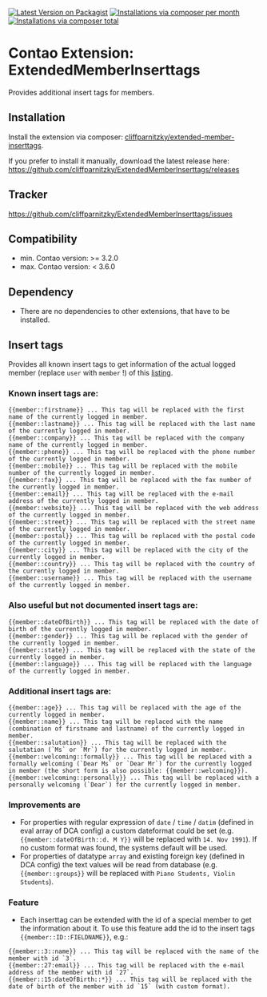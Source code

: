 [![Latest Version on Packagist](http://img.shields.io/packagist/v/cliffparnitzky/extended-member-inserttags.svg?style=flat)](https://packagist.org/packages/cliffparnitzky/extended-member-inserttags)
[![Installations via composer per month](http://img.shields.io/packagist/dm/cliffparnitzky/extended-member-inserttags.svg?style=flat)](https://packagist.org/packages/cliffparnitzky/extended-member-inserttags)
[![Installations via composer total](http://img.shields.io/packagist/dt/cliffparnitzky/extended-member-inserttags.svg?style=flat)](https://packagist.org/packages/cliffparnitzky/extended-member-inserttags)

Contao Extension: ExtendedMemberInserttags
==========================================

Provides additional insert tags for members.


Installation
------------

Install the extension via composer: [cliffparnitzky/extended-member-inserttags](https://packagist.org/packages/cliffparnitzky/extended-member-inserttags).

If you prefer to install it manually, download the latest release here: https://github.com/cliffparnitzky/ExtendedMemberInserttags/releases


Tracker
-------

https://github.com/cliffparnitzky/ExtendedMemberInserttags/issues


Compatibility
-------------

- min. Contao version: >= 3.2.0
- max. Contao version: <  3.6.0


Dependency
----------

- There are no dependencies to other extensions, that have to be installed.


Insert tags
-----------

Provides all known insert tags to get information of the actual logged member (replace `user` with `member` !) of this [listing](http://contao.org/en/insert-tags.html#user-properties).

### Known insert tags are:

~~~~
{{member::firstname}} ... This tag will be replaced with the first name of the currently logged in member.
{{member::lastname}} ... This tag will be replaced with the last name of the currently logged in member.
{{member::company}} ... This tag will be replaced with the company name of the currently logged in member.
{{member::phone}} ... This tag will be replaced with the phone number of the currently logged in member.
{{member::mobile}} ... This tag will be replaced with the mobile number of the currently logged in member.
{{member::fax}} ... This tag will be replaced with the fax number of the currently logged in member.
{{member::email}} ... This tag will be replaced with the e-mail address of the currently logged in member.
{{member::website}} ... This tag will be replaced with the web address of the currently logged in member.
{{member::street}} ... This tag will be replaced with the street name of the currently logged in member.
{{member::postal}} ... This tag will be replaced with the postal code of the currently logged in member.
{{member::city}} ... This tag will be replaced with the city of the currently logged in member.
{{member::country}} ... This tag will be replaced with the country of the currently logged in member.
{{member::username}} ... This tag will be replaced with the username of the currently logged in member.
~~~~

### Also useful but not documented insert tags are:

~~~~
{{member::dateOfBirth}} ... This tag will be replaced with the date of birth of the currently logged in member.
{{member::gender}} ... This tag will be replaced with the gender of the currently logged in member.
{{member::state}} ... This tag will be replaced with the state of the currently logged in member.
{{member::language}} ... This tag will be replaced with the language of the currently logged in member.
~~~~

### Additional insert tags are:

~~~~
{{member::age}} ... This tag will be replaced with the age of the currently logged in member.
{{member::name}} ... This tag will be replaced with the name (combination of firstname and lastname) of the currently logged in member.
{{member::salutation}} ... This tag will be replaced with the salutation (`Ms` or `Mr`) for the currently logged in member.
{{member::welcoming::formally}} ... This tag will be replaced with a formally welcoming (`Dear Ms` or `Dear Mr`) for the currently logged in member (the short form is also possible: {{member::welcoming}}).
{{member::welcoming::personally}} ... This tag will be replaced with a personally welcoming (`Dear`) for the currently logged in member.
~~~~

### Improvements are

- For properties with regular expression of `date` / `time` / `datim` (defined in eval array of DCA config) a custom dateformat could be set (e.g. `{{member::dateOfBirth::d. M Y}}` will be replaced with `14. Nov 1991`). If no custom format was found, the systems default will be used.
- For properties of datatype `array` and existing foreign key (defined in DCA config) the text values will be read from database (e.g. `{{member::groups}}` will be replaced with `Piano Students, Violin Students`).

### Feature

* Each inserttag can be extended with the id of a special member to get the information about it. To use this feature add the id to the insert tags `{{member::ID::FIELDNAME}}`, e.g.:

~~~~
{{member::3::name}} ... This tag will be replaced with the name of the member with id `3`.
{{member::27:email}} ... This tag will be replaced with the e-mail address of the member with id `27`.
{{member::15:dateOfBirth::*}} ... This tag will be replaced with the date of birth of the member with id `15` (with custom format).
~~~~